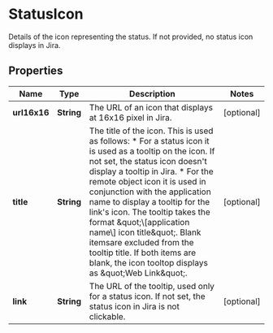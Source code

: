 

# StatusIcon

Details of the icon representing the status. If not provided, no status icon displays in Jira.

## Properties

| Name | Type | Description | Notes |
|------------ | ------------- | ------------- | -------------|
|**url16x16** | **String** | The URL of an icon that displays at 16x16 pixel in Jira. |  [optional] |
|**title** | **String** | The title of the icon. This is used as follows:   *  For a status icon it is used as a tooltip on the icon. If not set, the status icon doesn&#39;t display a tooltip in Jira.  *  For the remote object icon it is used in conjunction with the application name to display a tooltip for the link&#39;s icon. The tooltip takes the format \&quot;\\[application name\\] icon title\&quot;. Blank itemsare excluded from the tooltip title. If both items are blank, the icon tooltop displays as \&quot;Web Link\&quot;. |  [optional] |
|**link** | **String** | The URL of the tooltip, used only for a status icon. If not set, the status icon in Jira is not clickable. |  [optional] |



